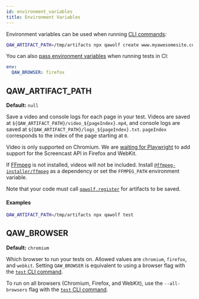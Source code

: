 ```yaml
---
id: environment_variables
title: Environment Variables
---
```


Environment variables can be used when running [CLI commands](cli):

```bash
QAW_ARTIFACT_PATH=/tmp/artifacts npx qawolf create www.myawesomesite.com
```

You can also [pass environment variables](../run_tests_in_ci#use-environment-variables) when running tests in CI:

```yaml
env:
  QAW_BROWSER: firefox
```

## QAW_ARTIFACT_PATH

**Default:** `null`

Save a video and console logs for each page in your test. Videos are saved at `${QAW_ARTIFACT_PATH}/video_${pageIndex}.mp4`, and console logs are saved at `${QAW_ARTIFACT_PATH}/logs_${pageIndex}.txt`. `pageIndex` corresponds to the index of the page starting at `0`.

Video is only supported on Chromium. We are [waiting for Playwright](https://github.com/microsoft/playwright/issues/1158) to add support for the Screencast API in Firefox and WebKit.

If [FFmpeg](https://www.ffmpeg.org) is not installed, videos will not be included. Install [`@ffmpeg-installer/ffmpeg`](https://www.npmjs.com/package/@ffmpeg-installer/ffmpeg) as a dependency or set the `FFMPEG_PATH` environment variable.

Note that your code must call [`qawolf.register`](qawolf/register) for artifacts to be saved.

#### Examples

```bash
QAW_ARTIFACT_PATH=/tmp/artifacts npx qawolf test
```

## QAW_BROWSER

**Default:** `chromium`

Which browser to run your tests on. Allowed values are `chromium`, `firefox`, and `webkit`. Setting `QAW_BROWSER` is equivalent to using a browser flag with the [`test` CLI command](cli#npx-qawolf-test-name).

To run on all browsers (Chromium, Firefox, and WebKit), use the `--all-browsers` flag with the [`test` CLI command](cli#npx-qawolf-test-name).
